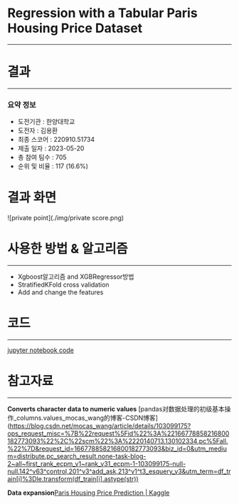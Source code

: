 # Regression with a Tabular Paris Housing Price Dataset

---
# 결과
---
### 요약 정보
* 도전기관 : 한양대학교
* 도전자 : 김용환
* 최종 스코어 : 220910.51734
* 제출 일자 : 2023-05-20
* 총 참여 팀수 : 705
* 순위 및 비율 : 117 (16.6%)

# 결과 화면
![private point](./img/private score.png)

# 사용한 방법 & 알고리즘
---
* Xgboost알고리즘 and XGBRegressor방법
* StratifiedKFold cross validation
* Add and change the features

# 코드
---
[jupyter notebook code](playgroundseries-s3e6.ipynb)

# 참고자료
---
**Converts character data to numeric values** [pandas对数据处理的初级基本操作_columns.values_mocas_wang的博客-CSDN博客](https://blog.csdn.net/mocas_wang/article/details/103099175?ops_request_misc=%7B%22request%5Fid%22%3A%22166778858216800182773093%22%2C%22scm%22%3A%2220140713.130102334.pc%5Fall.%22%7D&request_id=166778858216800182773093&biz_id=0&utm_medium=distribute.pc_search_result.none-task-blog-2~all~first_rank_ecpm_v1~rank_v31_ecpm-1-103099175-null-null.142^v63^control,201^v3^add_ask,213^v1^t3_esquery_v3&utm_term=df_train[i]%3Dle.transform(df_train[i].astype(str))

**Data expansion**[Paris Housing Price Prediction | Kaggle](https://www.kaggle.com/datasets/mssmartypants/paris-housing-price-prediction)





